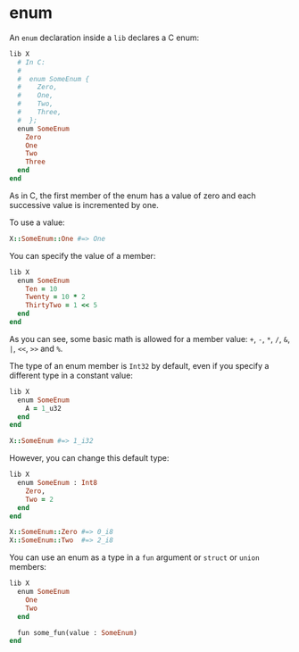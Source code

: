 # enum

An `enum` declaration inside a `lib` declares a C enum:

```ruby
lib X
  # In C:
  #
  #  enum SomeEnum {
  #    Zero,
  #    One,
  #    Two,
  #    Three,
  #  };
  enum SomeEnum
    Zero
    One
    Two
    Three
  end
end
```

As in C, the first member of the enum has a value of zero and each successive value is incremented by one.

To use a value:

```ruby
X::SomeEnum::One #=> One
```

You can specify the value of a member:

```ruby
lib X
  enum SomeEnum
    Ten = 10
    Twenty = 10 * 2
    ThirtyTwo = 1 << 5
  end
end
```

As you can see, some basic math is allowed for a member value: `+`, `-`, `*`, `/`, `&`, `|`, `<<`, `>>` and `%`.

The type of an enum member is `Int32` by default, even if you specify a different type in a constant value:

```ruby
lib X
  enum SomeEnum
    A = 1_u32
  end
end

X::SomeEnum #=> 1_i32
```

However, you can change this default type:

```ruby
lib X
  enum SomeEnum : Int8
    Zero,
    Two = 2
  end
end

X::SomeEnum::Zero #=> 0_i8
X::SomeEnum::Two  #=> 2_i8
```

You can use an enum as a type in a `fun` argument or `struct` or `union` members:

```ruby
lib X
  enum SomeEnum
    One
    Two
  end

  fun some_fun(value : SomeEnum)
end
```
